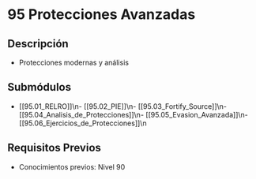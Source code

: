 # 95 Protecciones Avanzadas

## Descripción
- Protecciones modernas y análisis

## Submódulos
- [[95.01_RELRO]]\n- [[95.02_PIE]]\n- [[95.03_Fortify_Source]]\n- [[95.04_Analisis_de_Protecciones]]\n- [[95.05_Evasion_Avanzada]]\n- [[95.06_Ejercicios_de_Protecciones]]\n

## Requisitos Previos
- Conocimientos previos: Nivel 90
